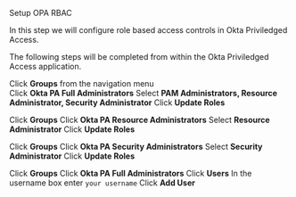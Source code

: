 Setup OPA RBAC

In this step we will configure role based access controls in Okta Priviledged Access.

The following steps will be completed from within the Okta Priviledged Access application.

Click **Groups** from the navigation menu  
Click **Okta PA Full Administrators**
Select **PAM Administrators, Resource Administrator, Security Administrator**
Click **Update Roles**  

Click **Groups**
Click **Okta PA Resource Administrators**
Select **Resource Administrator**
Click **Update Roles**  

Click **Groups**
Click **Okta PA Security Administrators**
Select **Security Administrator**
Click **Update Roles**  

Click **Groups**
Click **Okta PA Full Administrators**
Click **Users**
In the username box enter `your username`
Click **Add User**   
